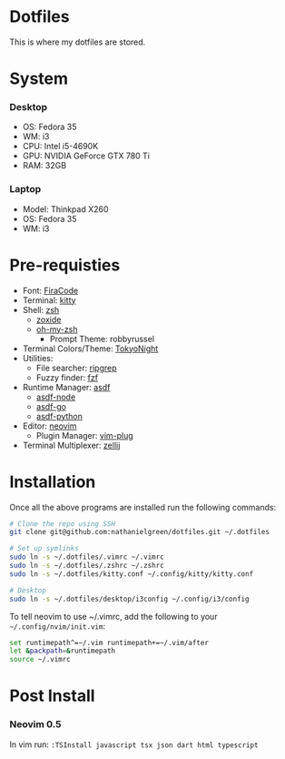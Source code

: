# Dotfiles

This is where my dotfiles are stored.

# System

### Desktop

- OS: Fedora 35
- WM: i3
- CPU: Intel i5-4690K
- GPU: NVIDIA GeForce GTX 780 Ti
- RAM: 32GB

### Laptop

- Model: Thinkpad X260
- OS: Fedora 35
- WM: i3

# Pre-requisties

- Font: [FiraCode](https://github.com/tonsky/FiraCode/wiki/Linux-instructions#installing-with-a-package-manager)
- Terminal: [kitty](https://sw.kovidgoyal.net/kitty/)
- Shell: [zsh](https://www.zsh.org/)
  - [zoxide](https://github.com/ajeetdsouza/zoxide)
  - [oh-my-zsh](https://ohmyz.sh/)
    - Prompt Theme: robbyrussel
- Terminal Colors/Theme: [TokyoNight](https://github.com/folke/tokyonight.nvim)
- Utilities:
  - File searcher: [ripgrep](https://github.com/BurntSushi/ripgrep)
  - Fuzzy finder: [fzf](https://github.com/junegunn/fzf)
- Runtime Manager: [asdf](https://asdf-vm.com/)
  - [asdf-node](https://github.com/asdf-vm/asdf-nodejs)
  - [asdf-go](https://github.com/kennyp/asdf-golang)
  - [asdf-python](https://github.com/danhper/asdf-python)
- Editor: [neovim](https://github.com/neovim/neovim)
  - Plugin Manager: [vim-plug](https://github.com/junegunn/vim-plug)
- Terminal Multiplexer: [zellij](https://zellij.dev/)

# Installation

Once all the above programs are installed run the following commands:

```bash
# Clone the repo using SSH
git clone git@github.com:nathanielgreen/dotfiles.git ~/.dotfiles

# Set up symlinks
sudo ln -s ~/.dotfiles/.vimrc ~/.vimrc
sudo ln -s ~/.dotfiles/.zshrc ~/.zshrc
sudo ln -s ~/.dotfiles/kitty.conf ~/.config/kitty/kitty.conf

# Desktop
sudo ln -s ~/.dotfiles/desktop/i3config ~/.config/i3/config
```

To tell neovim to use ~/.vimrc, add the following to your
`~/.config/nvim/init.vim`:

```bash
set runtimepath^=~/.vim runtimepath+=~/.vim/after
let &packpath=&runtimepath
source ~/.vimrc
```

# Post Install

### Neovim 0.5

In vim run: `:TSInstall javascript tsx json dart html typescript`
